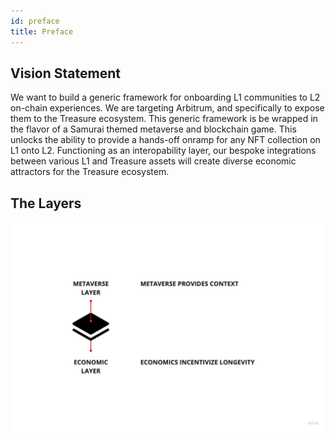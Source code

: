 ```yaml
---
id: preface
title: Preface
---
```


## Vision Statement

We want to build a generic framework for onboarding L1 communities to L2 on-chain experiences. We are targeting Arbitrum, and specifically to expose them to the Treasure ecosystem. This generic framework is be wrapped in the flavor of a Samurai themed metaverse and blockchain game. This unlocks the ability to provide a hands-off onramp for any NFT collection on L1 onto L2. Functioning as an interopability layer, our bespoke integrations between various L1 and Treasure assets will create diverse economic attractors for the Treasure ecosystem.

## The Layers

![The Layers](/assets/images/diagram-layers.jpg)